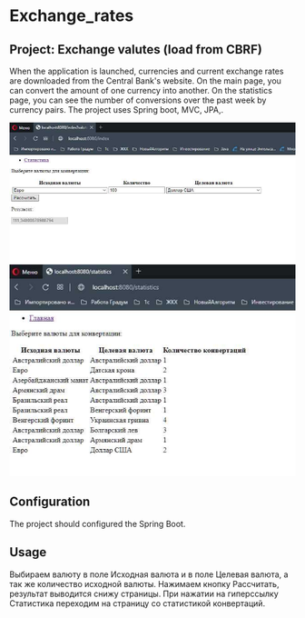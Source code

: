 Exchange_rates
====================================================
Project: Exchange valutes (load from CBRF)
----------------------------------------------------
When the application is launched, currencies and current exchange rates are downloaded 
from the Central Bank's website. On the main page, you can convert the amount of one 
currency into another. On the statistics page, you can see the number of conversions 
over the past week by currency pairs.
The project uses Spring boot, MVC, JPA,.

![ScreenShot](images/Screenshot_810.jpg)
![ScreenShot](images/Screenshot_811.jpg)

Configuration
----------------------------------------------------
The project should configured the Spring Boot.

Usage
----------------------------------------------------
Выбираем валюту в поле Исходная валюта и в поле Целевая валюта, а так же количество
исходной валюты. Нажимаем кнопку Рассчитать, результат выводится снижу страницы.
При нажатии на гиперссылку Статистика переходим на страницу со статистикой конвертаций.
